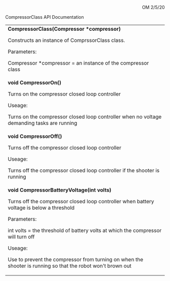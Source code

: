 <!----- Conversion time: 0.577 seconds.


Using this Markdown file:

1. Cut and paste this output into your source file.
2. See the notes and action items below regarding this conversion run.
3. Check the rendered output (headings, lists, code blocks, tables) for proper
   formatting and use a linkchecker before you publish this page.

Conversion notes:

* Docs to Markdown version 1.0β17
* Thu Feb 06 2020 20:30:01 GMT-0800 (PST)
* Source doc: https://docs.google.com/a/student.csd509j.net/open?id=1MlAOz3Ls8NgGvRGbAQq5PKHyOVgboGKRwB1OeyX5evw
----->


<p style="text-align: right">
OM 2/5/20</p>


CompressorClass API Documentation


<table>
  <tr>
   <td><strong>CompressorClass(Compressor *compressor)</strong>
<p>
Constructs an instance of ComprssorClass class.
<p>
Parameters:
<p>
Compressor *compressor = an instance of the compressor class
   </td>
  </tr>
  <tr>
   <td><strong>void CompressorOn()</strong>
<p>
Turns on the compressor closed loop controller
<p>
Useage:
<p>
Turns on the compressor closed loop controller when no voltage demanding tasks are running
   </td>
  </tr>
  <tr>
   <td><strong>void CompressorOff()</strong>
<p>
Turns off the compressor closed loop controller
<p>
Useage:
<p>
Turns off the compressor closed loop controller if the shooter is running
   </td>
  </tr>
  <tr>
   <td><strong>void CompressorBatteryVoltage(int volts)</strong>
<p>
Turns off the compressor closed loop controller when battery voltage is below a threshold
<p>
Parameters:
<p>
int volts = the threshold of battery volts at which the compressor will turn off
<p>
Useage:
<p>
Use to prevent the compressor from turning on when the shooter is running so that the robot won't brown out 
   </td>
  </tr>
</table>



<!-- Docs to Markdown version 1.0β17 -->

